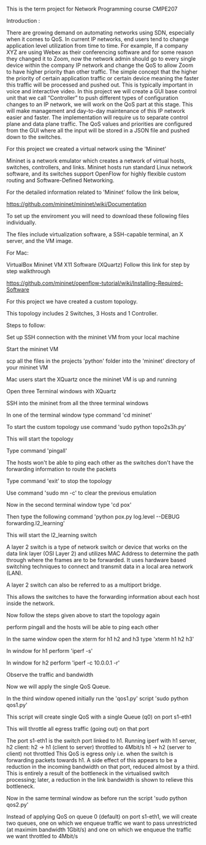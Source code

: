 This is the term project for Network Programming course CMPE207

Introduction :

There are growing demand on automating networks using SDN, especially when it comes to QoS. 
In current IP networks, end users tend to change application level utilization from time to time. 
For example, If a company XYZ are using Webex as their conferencing software and for some reason they changed it to Zoom, 
now the network admin should go to every single device within the company IP network and change the QoS 
to allow Zoom to have higher priority than other traffic. The simple concept that the higher the priority 
of certain application traffic or certain device meaning the faster this traffic will be processed and pushed out. 
This is typically important in voice and interactive video. In this project we will create a GUI base control unit
that we call “Controller” to push different types of configuration changes to an IP network, we will work on the 
QoS part at this stage. This will make management and day-to-day maintenance of this IP network easier and faster.
The implementation will require us to separate control plane and data plane traffic. The QoS values and priorities
are configured from the GUI where all the input will be stored in a JSON file and pushed down to the switches.

For this project we created a virtual network using the 'Mininet'

Mininet is a network emulator which creates a network of virtual hosts, switches, controllers, and links. 
Mininet hosts run standard Linux network software, and its switches support OpenFlow for highly 
flexible custom routing and Software-Defined Networking.

For the detailed information related to 'Mininet' follow the link below,

https://github.com/mininet/mininet/wiki/Documentation

To set up the enviroment you will need to download these following files individually.

The files include virtualization software, a SSH-capable terminal, an X server, and the VM image.

For Mac:

VirtualBox
Mininet VM
X11 Software (XQuartz)
Follow this link for step by step walkthrough

https://github.com/mininet/openflow-tutorial/wiki/Installing-Required-Software

For this project we have created a custom topology.

This topology includes 2 Switches, 3 Hosts and 1 Controller.



Steps to follow:

Set up SSH connection with the mininet VM from your local machine

Start the mininet VM

scp all the files in the projects 'python' folder into the 'mininet' directory of your mininet VM

Mac users start the XQuartz once the mininet VM is up and running

Open three Terminal windows with XQuartz

SSH into the mininet from all the three terminal windows

In one of the terminal window type command 'cd mininet'

To start the custom topology use command 'sudo python topo2s3h.py'

This will start the topology

Type command 'pingall'

The hosts won't be able to ping each other as the switches don't have the forwarding information to route the packets

Type command 'exit' to stop the topology

Use command 'sudo mn -c' to clear the previous emulation

Now in the second terminal window type 'cd pox'

Then type the following command 'python pox.py log.level --DEBUG forwarding.l2_learning'

This will start the l2_learning switch

A layer 2 switch is a type of network switch or device that works on the data link layer (OSI Layer 2) 
and utilizes MAC Address to determine the path through where the frames are to be forwarded. It uses hardware
based switching techniques to connect and transmit data in a local area network (LAN).

A layer 2 switch can also be referred to as a multiport bridge.

This allows the switches to have the forwarding information about each host inside the network.

Now follow the steps given above to start the topology again

perform pingall and the hosts will be able to ping each other

In the same window open the xterm for h1 h2 and h3 type 'xterm h1 h2 h3'

In window for h1 perform 'iperf -s'

In window for h2 perform 'iperf -c 10.0.0.1 -r'

Observe the traffic and bandwidth

Now we will apply the single QoS Queue.

In the third window opened initially run the 'qos1.py' script 'sudo python qos1.py'

This script will create single QoS with a single Queue (q0) on port s1-eth1

This will throttle all egress traffic (going out) on that port

The port s1-eth1 is the switch port linked to h1. Running iperf with h1 server, h2 client: h2 → h1 
(client to server) throttled to 4Mbit/s h1 → h2 (server to client) not throttled This QoS is egress only i.e. when the 
switch is forwarding packets towards h1. A side effect of this appears to be a reduction in the incoming bandwidth on that
port, reduced almost by a third. This is entirely a result of the bottleneck in the virtualised switch processing; 
later, a reduction in the link bandwidth is shown to relieve this bottleneck.

Now in the same terminal window as before run the script 'sudo python qos2.py'

Instead of applying QoS on queue 0 (default) on port s1-eth1, we will create two queues, one on which 
we enqueue traffic we want to pass unrestricted (at maximim bandwidth 1Gbit/s) and one on which we enqueue 
the traffic we want throttled to 4Mbit/s
